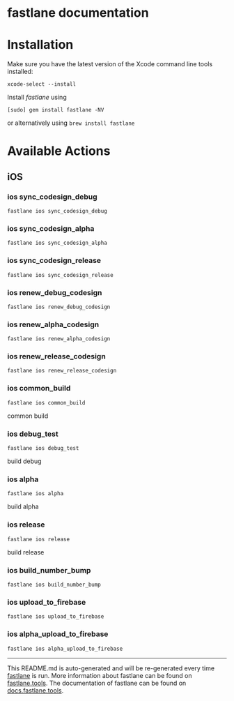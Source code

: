 fastlane documentation
================
# Installation

Make sure you have the latest version of the Xcode command line tools installed:

```
xcode-select --install
```

Install _fastlane_ using
```
[sudo] gem install fastlane -NV
```
or alternatively using `brew install fastlane`

# Available Actions
## iOS
### ios sync_codesign_debug
```
fastlane ios sync_codesign_debug
```

### ios sync_codesign_alpha
```
fastlane ios sync_codesign_alpha
```

### ios sync_codesign_release
```
fastlane ios sync_codesign_release
```

### ios renew_debug_codesign
```
fastlane ios renew_debug_codesign
```

### ios renew_alpha_codesign
```
fastlane ios renew_alpha_codesign
```

### ios renew_release_codesign
```
fastlane ios renew_release_codesign
```

### ios common_build
```
fastlane ios common_build
```
common build
### ios debug_test
```
fastlane ios debug_test
```
build debug
### ios alpha
```
fastlane ios alpha
```
build alpha
### ios release
```
fastlane ios release
```
build release
### ios build_number_bump
```
fastlane ios build_number_bump
```

### ios upload_to_firebase
```
fastlane ios upload_to_firebase
```

### ios alpha_upload_to_firebase
```
fastlane ios alpha_upload_to_firebase
```


----

This README.md is auto-generated and will be re-generated every time [fastlane](https://fastlane.tools) is run.
More information about fastlane can be found on [fastlane.tools](https://fastlane.tools).
The documentation of fastlane can be found on [docs.fastlane.tools](https://docs.fastlane.tools).
